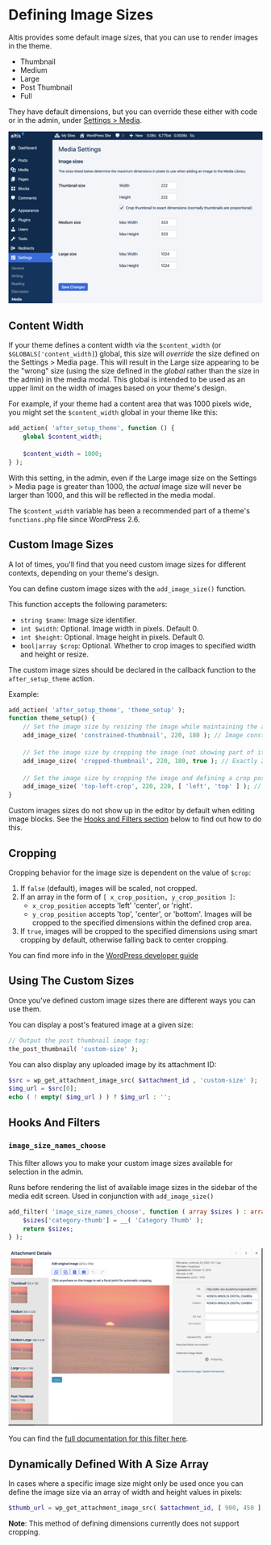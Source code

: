 # Defining Image Sizes

Altis provides some default image sizes, that you can use to render images in the theme.

- Thumbnail
- Medium
- Large
- Post Thumbnail
- Full

They have default dimensions, but you can override these either with code or in the admin,
under [Settings > Media](internal://admin/options-media.php).

![Media Settings](./assets/media-settings.png)

## Content Width

If your theme defines a content width via the `$content_width` (or `$GLOBALS['content_width]`) global, this size will _override_ the
size defined on the Settings > Media page. This will result in the Large size appearing to be the "wrong" size (using the size
defined in the _global_ rather than the size in the admin) in the media modal. This global is intended to be used as an upper limit
on the width of images based on your theme's design.

For example, if your theme had a content area that was 1000 pixels wide, you might set the `$content_width` global in your theme
like this:

```php
add_action( 'after_setup_theme', function () {
    global $content_width;

    $content_width = 1000;
} );
```

With this setting, in the admin, even if the Large image size on the Settings > Media page is greater than 1000, the _actual_ image
size will never be larger than 1000, and this will be reflected in the media modal.

The `$content_width` variable has been a recommended part of a theme's `functions.php` file since WordPress 2.6.

## Custom Image Sizes

A lot of times, you'll find that you need custom image sizes for different contexts, depending on your theme's design.

You can define custom image sizes with the `add_image_size()` function.

This function accepts the following parameters:

- `string $name`: Image size identifier.
- `int $width`:  Optional. Image width in pixels. Default 0.
- `int $height`: Optional. Image height in pixels. Default 0.
- `bool|array $crop`: Optional. Whether to crop images to specified width and height or resize.

The custom image sizes should be declared in the callback function to the `after_setup_theme` action.

Example:

```php
add_action( 'after_setup_theme', 'theme_setup' );
function theme_setup() {
    // Set the image size by resizing the image while maintaining the aspect ratio:
    add_image_size( 'constrained-thumbnail', 220, 180 ); // Image constrained to 220 pixels wide by 180 pixels tall

    // Set the image size by cropping the image (not showing part of it):
    add_image_size( 'cropped-thumbnail', 220, 180, true ); // Exactly 220 pixels wide by 180 pixels tall

    // Set the image size by cropping the image and defining a crop position:
    add_image_size( 'top-left-crop', 220, 220, [ 'left', 'top' ] ); // Hard crop left top
}
```

Custom images sizes do not show up in the editor by default when editing image blocks. See
the [Hooks and Filters section](#hooks-and-filters) below to find out how to do this.

## Cropping

Cropping behavior for the image size is dependent on the value of `$crop`:

1. If `false` (default), images will be scaled, not cropped.
2. If an array in the form of `[ x_crop_position, y_crop_position ]`:
    - `x_crop_position` accepts 'left' 'center', or 'right'.
    - `y_crop_position` accepts 'top', 'center', or 'bottom'.
      Images will be cropped to the specified dimensions within the defined crop area.
3. If `true`, images will be cropped to the specified dimensions using smart cropping by default, otherwise falling back to center
   cropping.

You can find more info in
the [WordPress developer guide](https://developer.wordpress.org/themes/functionality/featured-images-post-thumbnails/#add-custom-featured-image-sizes)

## Using The Custom Sizes

Once you've defined custom image sizes there are different ways you can use them.

You can display a post's featured image at a given size:

```php
// Output the post thumbnail image tag:
the_post_thumbnail( 'custom-size' );
```

You can also display any uploaded image by its attachment ID:

```php
$src = wp_get_attachment_image_src( $attachment_id , 'custom-size' );
$img_url = $src[0];
echo ( ! empty( $img_url ) ) ? $img_url : '';
```

## Hooks And Filters

### `image_size_names_choose`

This filter allows you to make your custom image sizes available for selection in the admin.

Runs before rendering the list of available image sizes in the sidebar of the media edit screen. Used in conjunction
with `add_image_size()`

```php
add_filter( 'image_size_names_choose', function ( array $sizes ) : array {
    $sizes['category-thumb'] = __( 'Category Thumb' );
    return $sizes;
} );
```

![Media Editor](./assets/attachment-details.png)

You can find
the [full documentation for this filter here](https://developer.wordpress.org/reference/hooks/image_size_names_choose/).

## Dynamically Defined With A Size Array

In cases where a specific image size might only be used once you can define the image size via an array of width and height values
in pixels:

```php
$thumb_url = wp_get_attachment_image_src( $attachment_id, [ 900, 450 ], true );`
```

**Note**: This method of defining dimensions currently does not support cropping.
